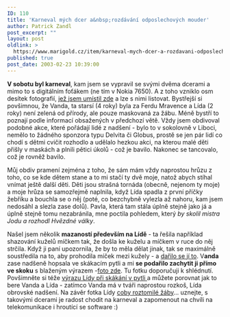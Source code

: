 ```yaml
---
ID: 110
title: 'Karneval mých dcer a&nbsp;rozdávání odposlechových mouder'
author: Patrick Zandl
post_excerpt: ""
layout: post
oldlink: >
  https://www.marigold.cz/item/karneval-mych-dcer-a-rozdavani-odposlechovych-mouder
published: true
post_date: 2003-02-23 10:39:00
---
```

<p>
<STRONG>V sobotu byl karneval</STRONG>, kam jsem se vypravil se svými dvěma dcerami a mimo to s digitálním foťákem (ne tím v Nokia 7650). A z toho vzniklo osm desítek fotografií, <A href="http://tangero.me.cz/karneval-unor/" target=_blank>jež jsem umístil zde</A> a lze s nimi listovat. Bystřejší si povšimnou, že Vanda, ta starsí (4 roky) byla za Ferdu Mravence a Lída (2 roky) není zelená od přírody, ale pouze maskovaná za žábu. Méně bystří to poznají podle informací obsažených v předchozí větě. Vždy jsem obdivoval podobné akce, které pořádají lidé z nadšení - bylo to v sokolovně v Liboci, nemělo to žádného sponzora typu Delvita či Globus, prostě se jen pár lidí co chodí s dětmi cvičit rozhodlo a udělalo hezkou akci, na kterou malé děti přišly v maskách a plnili pětici úkolů - což je bavilo. Nakonec se tancovalo, což je rovněž bavilo. </p>

<p>
Můj obdiv pramení zejména z toho, že sám mám vždy naprostou hrůzu z toho, co se kde dětem stane a to mi stačí ty dvě moje, natož abych stíhal vnímat ještě další děti. Děti jsou strašná tornáda (obecně, nejenom ty moje) a moje hrůza se samozřejmě naplnila, když Lída spadla z první příčky žebříku a bouchla se o něj (poté, co bezchybně vylezla až nahoru, kam jsem nedosáhl a slezla zase dolů). Pavla, která tam stála úplně stejně jako já a úplně stejně tomu nezabránila, mne poctila pohledem, který <EM>by skolil mistra Jodu a rozhodl Hvězdné války</EM>. </p>

<p>
Našel jsem několik <STRONG>mazaností především na Lídě</STRONG> - ta řešila například shazování kuželů míčkem tak, že došla ke kuželu a míčkem v ruce do něj strčila. Když ji paní upozornila, že by to měla dělat jinak, tak se maximálně soustředila na to, aby prohodila míček mezi kužely - a <A href="http://tangero.me.cz/karneval-unor/ipage00030.htm" target=_blank>dařilo se jí to</A>. V<STRONG>anda </STRONG>zase nadšeně hopsala ve skákacím pytli a mi <STRONG>se podařilo zachytit ji přímo ve skoku</STRONG> s blaženým výrazem -<A href="http://tangero.me.cz/karneval-unor/ipage00045.htm" target=_blank>foto zde</A>. Tu fotku doporučuji k shlédnutí. Povšimněte si téže <A href="http://tangero.me.cz/karneval-unor/ipage00048.htm" target=_blank>výrazu Lídy při skákání v pytli </A>a můžete porovnat jak to bere Vanda a Lída - zatímco Vanda má v tváři naprostou rozkoš, Lída obrovské nadšení. Na závěr fotka Lídy <A href="http://tangero.me.cz/karneval-unor/ipage00068.htm" target=_blank>coby roztomilé žáby</A>... uznejte, s takovými dcerami je radost chodit na karneval a zapomenout na chvíli na telekomunikace i hroutící se software :)</p>

